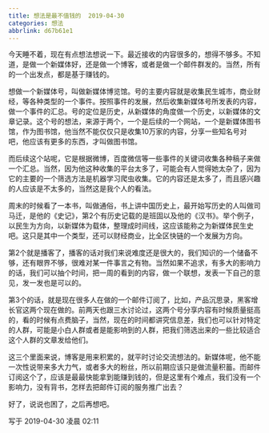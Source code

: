 ```yaml
---
title: 想法是最不值钱的  2019-04-30
categories: 想法
abbrlink: d67b61e1
---
```


今天睡不着，现在有点想法想说一下。最近接收的内容很多的，想得不够多。不知道，是做一个新媒体好，还是做一个博客，或者是做一个邮件群发的。当然，所有的一个出发点，都是基于赚钱的。

想做一个新媒体号，叫做新媒体博览馆。号的主要内容就是收集民生城市，商业财经，等各种类型的一个事件。按照事件的发展，然后收集新媒体号所发表的内容，做一个事件的汇总。号的定位是历史，从新媒体的角度做一个历史，以新媒体的文章记录。这个号的想法，来源于两个，一个是后续的一个网站，一个是新媒体图书馆，作为图书馆，他当然不能仅仅只是收集10万家的内容，分享一些知名号对吧，他应该有更多的东西，才叫做图书馆。

<!--more-->
而后续这个站呢，它是根据微博，百度微信等一些事件的关键词收集各种稿子来做一个汇总。当然，因为他这种收集的平台太多了，可能会有人觉得她太杂了，因为它的主要的一个筛选方法是机器学习爬虫收集。它的内容还是太多了，而且感兴趣的人应该是不太多的，当然这是我个人的看法。

周末的时候看了一本书，叫做通俗，书上讲中国历史上，最开始写历史的人叫做司马迁，是他的《史记》，第2个有历史记载的是班固以及他的《汉书》。举个例子，以民生为方向，以新媒体为载体，整理成时间线，这应该能称之为新媒体民生史吧。这只是其中一个类型，还可以财经商业，比全区快链的一个发展为方向。

第2个就是播客了，播客的话对我们来说难度还是很大的，我们知识的一个储备不够，还有眼界不够，很难对某一件事言之有物。当然如果不追求，有多大的影响力的话，我们可以抽个时间，把一周的看到的内容，做一个联想，发表一下自己的意见，发一发也是可以的。

第3个的话，就是现在很多人在做的一个邮件订阅了，比如，产品沉思录，黑客增长官这两个现在做的。前两天也跟三水讨论过，这两个号分享内容有时候质量挺高的，看的时候有点费脑子，当然，现在的时间都讲究信息差，我们也可以针对特定的人群，可能是小白人群或者是能影响到的人群，把我们筛选出来的一些比较适合这个人群的文章发给他们。

这三个里面来说，博客是用来积累的，就平时讨论交流想法的。新媒体呢，他不能一次性说带来多大力气，或者多大的粉丝，所以前期应该只是做流量积蓄。而邮件订阅这个了，应该是最最快能拿到能赚到钱的，但是这里有个难点，我们没有一个影响力，没有背书，怎样去把邮件订阅的服务推广出去？

好了，说说也困了，之后再想吧。

写于 2019-04-30 凌晨 02:11


